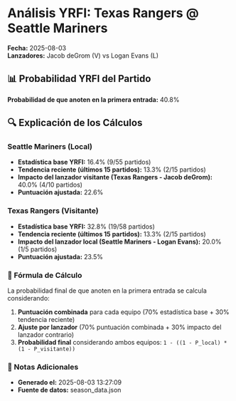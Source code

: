 # Análisis YRFI: Texas Rangers @ Seattle Mariners

**Fecha:** 2025-08-03  
**Lanzadores:** Jacob deGrom (V) vs Logan Evans (L)

## 📊 Probabilidad YRFI del Partido

**Probabilidad de que anoten en la primera entrada:** 40.8%

## 🔍 Explicación de los Cálculos

### Seattle Mariners (Local)
- **Estadística base YRFI:** 16.4% (9/55 partidos)
- **Tendencia reciente (últimos 15 partidos):** 13.3% (2/15 partidos)
- **Impacto del lanzador visitante (Texas Rangers - Jacob deGrom):** 40.0% (4/10 partidos)
- **Puntuación ajustada:** 22.6%

### Texas Rangers (Visitante)
- **Estadística base YRFI:** 32.8% (19/58 partidos)
- **Tendencia reciente (últimos 15 partidos):** 13.3% (2/15 partidos)
- **Impacto del lanzador local (Seattle Mariners - Logan Evans):** 20.0% (1/5 partidos)
- **Puntuación ajustada:** 23.5%

### 📝 Fórmula de Cálculo

La probabilidad final de que anoten en la primera entrada se calcula considerando:
1. **Puntuación combinada** para cada equipo (70% estadística base + 30% tendencia reciente)
2. **Ajuste por lanzador** (70% puntuación combinada + 30% impacto del lanzador contrario)
3. **Probabilidad final** considerando ambos equipos: `1 - ((1 - P_local) * (1 - P_visitante))`

### 📌 Notas Adicionales

- **Generado el:** 2025-08-03 13:27:09
- **Fuente de datos:** season_data.json
